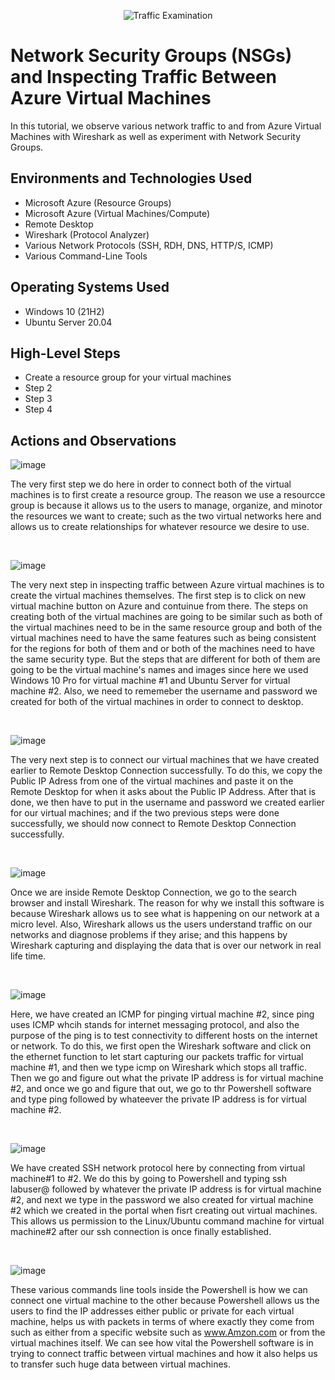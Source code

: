 <p align="center">
<img src="https://i.imgur.com/Ua7udoS.png" alt="Traffic Examination"/>
</p>

<h1>Network Security Groups (NSGs) and Inspecting Traffic Between Azure Virtual Machines</h1>
In this tutorial, we observe various network traffic to and from Azure Virtual Machines with Wireshark as well as experiment with Network Security Groups. <br />


<h2>Environments and Technologies Used</h2>

- Microsoft Azure (Resource Groups)
- Microsoft Azure (Virtual Machines/Compute)
- Remote Desktop
- Wireshark (Protocol Analyzer)
- Various Network Protocols (SSH, RDH, DNS, HTTP/S, ICMP)
- Various Command-Line Tools

<h2>Operating Systems Used </h2>

- Windows 10 (21H2)
- Ubuntu Server 20.04

<h2>High-Level Steps</h2>

- Create a resource group for your virtual machines
- Step 2
- Step 3
- Step 4

<h2>Actions and Observations</h2>

<p>
</p>
<p>
  
 ![image](https://github.com/amoh2487/azure-network-protocols/assets/148664179/41f2f143-23b4-426a-8bc2-79cf5e336d6a)


The very first step we do here in order to connect both of the virtual machines is to first create a resource group. The reason we use a resourcce group is because it allows us to the users to manage, organize, and minotor the resources we want to create; such as the two virtual networks here and allows us to create relationships for whatever resource we desire to use.
</p>
<br />

<p>
</p>
<p>

![image](https://github.com/amoh2487/azure-network-protocols/assets/148664179/80dc7063-2a9c-40ba-904e-2ceb1276ad93)


The very next step in inspecting traffic between Azure virtual machines is to create the virtual machines themselves. The first step is to click on new virtual machine button on Azure and contuinue from there. The steps on creating both of the virtual machines are going to be similar such as both of the virtual machines need to be in the same resource group and both of the virtual machines need to have the same features such as being consistent for the regions for both of them and or both of the machines need to have the same security type. But the steps that are different for both of them are going to be the virtual machine's names and images since here we used Windows 10 Pro for virtual machine #1 and Ubuntu Server for virtual machine #2. Also, we need to rememeber the username and password we created for both of the virtual machines in order to connect to desktop.
</p>
<br />

<p>
</p>
<p>

![image](https://github.com/amoh2487/azure-network-protocols/assets/148664179/8605926a-86f9-4673-b927-840cf2234814)


The very next step is to connect our virtual machines that we have created earlier to Remote Desktop Connection successfully. To do this, we copy the Public IP Adress from one of the virtual machines and paste it on the Remote Desktop for when it asks about the Public IP Address. After that is done, we then have to put in the username and password we created earlier for our virtual machines; and if the two previous steps were done successfully, we should now connect to Remote Desktop Connection successfully.
</p>
<br />

<p>
</p>
<p>

![image](https://github.com/amoh2487/azure-network-protocols/assets/148664179/f7c35716-4c74-4584-8a61-77f3e4ac4669)


Once we are inside Remote Desktop Connection, we go to the search browser and install Wireshark. The reason for why we install this software is because Wireshark allows us to see what is happening on our network at a micro level. Also, Wireshark allows us the users understand traffic on our networks and diagnose problems if they arise; and this happens by Wireshark capturing and displaying the data that is over our network in real life time.
</p>
<br />

<p>
</p>
<p>

![image](https://github.com/amoh2487/azure-network-protocols/assets/148664179/3be7302a-dac3-4b06-b6c4-5fc831d181aa)


Here, we have created an ICMP for pinging virtual machine #2, since ping uses ICMP whcih stands for internet messaging protocol, and also the purpose of the ping is to test connectivity to different hosts on the internet or network. To do this, we first open the Wireshark software and click on the ethernet function to let start capturing our packets traffic for virtual machine #1, and then we type icmp on Wireshark which stops all traffic. Then we go and figure out what the private IP address is for virtual machine #2, and once we go and figure that out, we go to thr Powershell software and type ping followed by whateever the private IP address is for virtual machine #2.
</p>
<br />

<p>
</p>
<p>

![image](https://github.com/amoh2487/azure-network-protocols/assets/148664179/9f0d907b-4b45-4893-9d80-b575b7ba734b)


We have created SSH network protocol here by connecting from virtual machine#1 to #2. We do this by going to Powershell and typing ssh labuser@ followed by whatever the private IP address is for virtual machine #2, and next we type in the password we also created for virtual machine #2 which we created in the portal when fisrt creating out virtual machines. This allows us permission to the Linux/Ubuntu command machine for virtual machine#2 after our ssh connection is once finally established.
</p>
<br />

<p>
</p>
<p>

![image](https://github.com/amoh2487/azure-network-protocols/assets/148664179/242c16d0-353c-417a-8161-76ab5d3af2fd)


These various commands line tools inside the Powershell is how we can connect one virtual machine to the other because Powershell allows us the users to find the IP addresses either public or private for each virtual machine, helps us with packets in terms of where exactly they come from such as either from a specific website such as www.Amzon.com or from the virtual machines itself. We can see how vital the Powershell software is in trying to connect traffic between virtual machines and how it also helps us to transfer such huge data between virtual machines.
